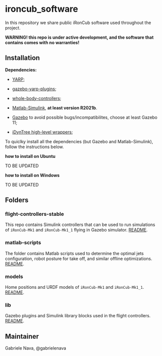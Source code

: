# ironcub_software

In this repository we share public iRonCub software used throughout the project.

**WARNING! this repo is under active development, and the software that contains comes with no warranties!**

## Installation

**Dependencies:**

- [YARP](https://github.com/robotology/yarp);

- [gazebo-yarp-plugins](https://github.com/robotology/gazebo-yarp-plugins);
- [whole-body-controllers](https://github.com/robotology/whole-body-controllers);
- [Matlab-Simulink](https://it.mathworks.com/products/matlab.html), **at least version R2021b**.
- [Gazebo](https://classic.gazebosim.org/download) to avoid possible bugs/incompatibilites, choose at least Gazebo 11;
- [iDynTree high-level wrappers](https://github.com/robotology/idyntree/tree/devel/bindings/+iDynTreeWrappers/README.md);

To quiclky install all the dependencies (but Gazebo and Matlab-Simulink), follow the instructions below.

**how to install on Ubuntu**

TO BE UPDATED

**how to install on Windows**

TO BE UPDATED

## Folders

### flight-controllers-stable

This repo contains Simulink controllers that can be used to run simulations of `iRonCub-Mk1` and `iRonCub-Mk1_1` flying in Gazebo simulator. [README](flight-controllers-stable/README.md).

### matlab-scripts

The folder contains Matlab scripts used to determine the optimal jets configuration, robot posture for take off, and similar offline optimizations. [README](matlab-scripts/README.md).

### models

Home positions and URDF models of `iRonCub-Mk1` and `iRonCub-Mk1_1`. [README](models/README.md).

### lib

Gazebo plugins and Simulink library blocks used in the flight controllers. [README](lib/README.md).

## Maintainer

Gabriele Nava, @gabrielenava

